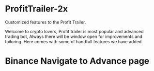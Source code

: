# ProfitTrailer-2x
Customized features to the Profit Trailer.

Welcome to crypto lovers,  Profit trailer is most popular and advanced trading bot,  Always there will be window open for improvements and tailoring.  Here comes with some of handfull features we have added.

<h1>Binance Navigate to Advance page</h1>
